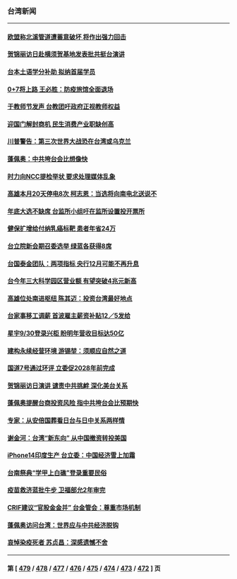 ### 台湾新闻
---
#### [欧盟称北溪管道遭蓄意破坏 将作出强力回击](../../pages/ncid1349361/n13834722.md) 
#### [贺锦丽访日赴横须贺基地发表批共挺台演讲](../../pages/ncid1349361/n13834622.md) 
#### [台本土语学分补助 拟纳首届学员](../../pages/ncid1349361/n13834664.md) 
#### [0+7将上路 王必胜：防疫旅馆全面退场](../../pages/ncid1349361/n13834663.md) 
#### [于教师节发声 台教团吁政府正视教师权益](../../pages/ncid1349361/n13834666.md) 
#### [迎国门解封商机 民生消费产业职缺创高](../../pages/ncid1349361/n13834668.md) 
#### [川普警告：第三次世界大战恐在台湾或乌克兰](../../pages/ncid1349361/n13834624.md) 
#### [蓬佩奥：中共垮台会比想像快](../../pages/ncid1349361/n13834629.md) 
#### [时力向NCC提检举状 要求处理媒体乱象](../../pages/ncid1349361/n13834631.md) 
#### [高雄本月20天停电8次 柯志恩：当选将向南电北送说不](../../pages/ncid1349361/n13834567.md) 
#### [年底大选不缺席 台监所小组吁在监所设置投开票所](../../pages/ncid1349361/n13834566.md) 
#### [健保扩增给付纳乳癌标靶 患者年省24万](../../pages/ncid1349361/n13834571.md) 
#### [台立院新会期召委选举 绿蓝各获得8席](../../pages/ncid1349361/n13834569.md) 
#### [台国泰金团队：两项指标 央行12月可能不再升息](../../pages/ncid1349361/n13834550.md) 
#### [台今年三大科学园区营业额 有望突破4兆元新高](../../pages/ncid1349361/n13834526.md) 
#### [高雄位处南进枢纽 陈其迈：投资台湾最好地点](../../pages/ncid1349361/n13834493.md) 
#### [台家事移工调薪 首波雇主薪资补贴12／5发给](../../pages/ncid1349361/n13834518.md) 
#### [星宇9/30登录兴柜 盼明年营收目标达50亿](../../pages/ncid1349361/n13834519.md) 
#### [建构永续经营环境 游锡堃：须顺应自然之道](../../pages/ncid1349361/n13834479.md) 
#### [国道7号通过环评 立委促2028年前完成](../../pages/ncid1349361/n13834478.md) 
#### [贺锦丽访日演讲 谴责中共挑衅 深化美台关系](../../pages/ncid1349361/n13834465.md) 
#### [蓬佩奥提醒台商投资风险 指中共垮台会比预期快](../../pages/ncid1349361/n13834260.md) 
#### [专家：从安倍国葬看日台与日中关系两样情](../../pages/ncid1349361/n13834121.md) 
#### [谢金河：台湾“新东向” 从中国撤资转投美国](../../pages/ncid1349361/n13833689.md) 
#### [iPhone14印度生产 台立委：中国经济雪上加霜](../../pages/ncid1349361/n13833738.md) 
#### [台南祭典“学甲上白礁”登录重要民俗](../../pages/ncid1349361/n13833856.md) 
#### [疫苗救济蓝批牛步 卫福部允2年审完](../../pages/ncid1349361/n13833860.md) 
#### [CRIF建议“官股金金并” 台金管会：尊重市场机制](../../pages/ncid1349361/n13833838.md) 
#### [蓬佩奥访问台湾：世界应与中共经济脱钩](../../pages/ncid1349361/n13833655.md) 
#### [哀悼染疫死者 苏贞昌：深感遗憾不舍](../../pages/ncid1349361/n13833849.md) 

---
#### 第 [ [479](./479.md) / [478](./478.md) / [477](./477.md) / [476](./476.md) / [475](./475.md) / [474](./474.md) / [473](./473.md) / [472](./472.md) ] 页
